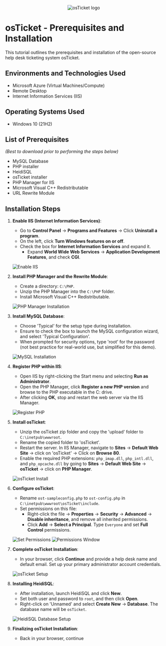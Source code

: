 <p align="center">
    <img src="https://i.imgur.com/Clzj7Xs.png" alt="osTicket logo"/>
</p>

# osTicket - Prerequisites and Installation
This tutorial outlines the prerequisites and installation of the open-source help desk ticketing system osTicket.

## Environments and Technologies Used
- Microsoft Azure (Virtual Machines/Compute)
- Remote Desktop
- Internet Information Services (IIS)

## Operating Systems Used 
- Windows 10 (21H2)

## List of Prerequisites 
*(Best to download prior to performing the steps below)*
- MySQL Database
- PHP installer
- HeidiSQL
- osTicket installer
- PHP Manager for IIS
- Microsoft Visual C++ Redistributable
- URL Rewrite Module

## Installation Steps

1. **Enable IIS (Internet Information Services)**:
   - Go to **Control Panel** → **Programs and Features** → Click **Uninstall a program**.
   - On the left, click **Turn Windows features on or off**.
   - Check the box for **Internet Information Services** and expand it. 
     - Expand **World Wide Web Services** → **Application Development Features**, and check **CGI**.
   
   ![Enable IIS](https://imgur.com/xJNztgn.png)

2. **Install PHP Manager and the Rewrite Module**:
   - Create a directory: `C:\PHP`.
   - Unzip the PHP Manager into the `C:\PHP` folder.
   - Install Microsoft Visual C++ Redistributable.
   
   ![PHP Manager Installation](https://imgur.com/gKtChVi.png)

3. **Install MySQL Database**:
   - Choose 'Typical' for the setup type during installation.
   - Ensure to check the box to launch the MySQL configuration wizard, and select 'Typical Configuration'.
   - When prompted for security options, type 'root' for the password (not best practice for real-world use, but simplified for this demo).
   
   ![MySQL Installation](https://imgur.com/yyhHq2h.png)

4. **Register PHP within IIS**:
   - Open IIS by right-clicking the Start menu and selecting **Run as Administrator**.
   - Open the PHP Manager, click **Register a new PHP version** and browse to the PHP executable in the C: drive.
   - After clicking **OK**, stop and restart the web server via the IIS Manager.

   ![Register PHP](https://imgur.com/skyrpuZ.png)

5. **Install osTicket**:
   - Unzip the osTicket zip folder and copy the 'upload' folder to `C:\inetpub\wwwroot`.
   - Rename the copied folder to 'osTicket'.
   - Restart the server. In IIS Manager, navigate to **Sites** → **Default Web Site** → click on 'osTicket' → Click on **Browse 80**.
   - Enable the required PHP extensions: `php_imap.dll`, `php_intl.dll`, and `php_opcache.dll` by going to **Sites** → **Default Web Site** → **osTicket** → click on **PHP Manager**.

   ![osTicket Install](https://imgur.com/QuQvAx0.png)

6. **Configure osTicket**:
   - Rename `ost-sampleconfig.php` to `ost-config.php` in `C:\inetpub\wwwroot\osTicket\include`.
   - Set permissions on this file:
     - Right-click the file → **Properties** → **Security** → **Advanced** → **Disable inheritance**, and remove all inherited permissions.
     - Click **Add** → **Select a Principal**. Type `Everyone` and set **Full Control** permissions.

   ![Set Permissions](https://imgur.com/hqDOf2w.png)
   ![Permissions Window](https://imgur.com/u2G4nbQ.png)

7. **Complete osTicket Installation**:
   - In your browser, click **Continue** and provide a help desk name and default email. Set up your primary administrator account credentials.

   ![osTicket Setup](https://imgur.com/xo5ksCT.png)

8. **Installing HeidiSQL**:
   - After installation, launch HeidiSQL and click **New**.
   - Set both user and password to `root`, and then click **Open**.
   - Right-click on 'Unnamed' and select **Create New** → **Database**. The database name will be `osTicket`.

   ![HeidiSQL Database Setup](https://imgur.com/xo5ksCT.png)

9. **Finalizing osTicket Installation**:
   - Back in your browser, continue
